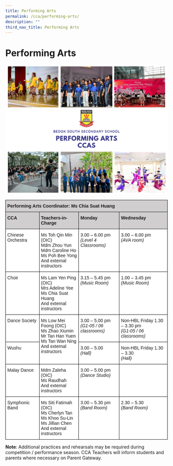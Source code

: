 ```yaml
---
title: Performing Arts
permalink: /cca/performing-arts/
description: ""
third_nav_title: Performing Arts
---
```

Performing Arts
===============

![](/images/performingarts2022.png)

<style type="text/css">
.tg  {border-collapse:collapse;border-spacing:0;}
.tg td{border-color:black;border-style:solid;border-width:1px;font-family:Arial, sans-serif;font-size:14px;
  overflow:hidden;padding:10px 5px;word-break:normal;}
.tg th{border-color:black;border-style:solid;border-width:1px;font-family:Arial, sans-serif;font-size:14px;
  font-weight:normal;overflow:hidden;padding:10px 5px;word-break:normal;}
.tg .tg-0043{background-color:#D0CECE;font-weight:bold;text-align:left;vertical-align:top}
.tg .tg-ktyi{background-color:#FFF;text-align:left;vertical-align:top}
</style>
<table class="tg">
<thead>
  <tr>
    <th class="tg-0043" colspan="4">Performing Arts Coordinator: Ms Chia Suat Huang</th>
  </tr>
</thead>
<tbody>
  <tr>
    <td class="tg-0043">CCA</td>
    <td class="tg-0043">Teachers-in-Charge</td>
    <td class="tg-0043">Monday</td>
    <td class="tg-0043">Wednesday</td>
  </tr>
  <tr>
    <td class="tg-ktyi">Chinese Orchestra</td>
    <td class="tg-ktyi">Ms Toh Qin Min (OIC)<br>Mdm Zhou Yun<br>Mdm Caroline Ho<br>Ms Poh Bee Yong<br>And external instructors</td>
    <td class="tg-ktyi">3.00 – 6.00 pm<br><span style="font-style:italic">(Level 4 Classrooms)</span></td>
    <td class="tg-ktyi">3.00 – 6.00 pm<br><span style="font-style:italic">(AVA room)</span></td>
  </tr>
  <tr>
    <td class="tg-ktyi">Choir</td>
    <td class="tg-ktyi">Ms Lam Yen Ping (OIC)<br>Mrs Adeline Yee<br>Ms Chia Suat Huang<br>And external instructors</td>
    <td class="tg-ktyi">3.15 – 5.45 pm<br><span style="font-style:italic">(Music Room)</span></td>
    <td class="tg-ktyi">1.00 – 3.45 pm<br><span style="font-style:italic">(Music Room)</span></td>
  </tr>
  <tr>
    <td class="tg-ktyi">Dance Society</td>
    <td class="tg-ktyi" rowspan="2">Ms Low Mei Foong (OIC)<br>Ms Zhao Xiumin<br>Mr Tan Han Yuen<br>Ms Tan Wan Ning<br>And external instructors</td>
    <td class="tg-ktyi">3.00 – 5.00 pm<br><span style="font-style:italic">(G1-05 / 06 classrooms)</span></td>
    <td class="tg-ktyi">Non-HBL Friday 1.30 – 3.30 pm<br><span style="font-style:italic">(G1-05 / 06 classrooms)</span></td>
  </tr>
  <tr>
    <td class="tg-ktyi">Wushu</td>
    <td class="tg-ktyi">3.00 – 5.00<br><span style="font-style:italic">(Hall)</span></td>
    <td class="tg-ktyi">Non-HBL Friday 1.30 – 3.30<br><span style="font-style:italic">(Hall)</span></td>
  </tr>
  <tr>
    <td class="tg-ktyi">Malay Dance</td>
    <td class="tg-ktyi">Mdm Zaleha (OIC)<br>Ms Raudhah<br>And external instructors</td>
    <td class="tg-ktyi">3.00 – 5.00 pm<br><span style="font-style:italic">(Dance Studio)</span></td>
    <td class="tg-ktyi"><br><span style="font-style:italic"></span></td>
  </tr>
  <tr>
    <td class="tg-ktyi">Symphonic Band</td>
    <td class="tg-ktyi">Ms Siti Fatimah (OIC)<br>Ms Cherlyn Tan<br>Ms Khoo Su-Lin<br>Ms Jillian Chen<br>And external instructors</td>
    <td class="tg-ktyi">3.00 – 5.30 pm<br><span style="font-style:italic">(Band Room)</span></td>
    <td class="tg-ktyi">2.30 – 5.30<br><span style="font-style:italic">(Band Room)</span></td>
  </tr>
</tbody>
</table>


<b>Note</b>: Additional practices and rehearsals may be required during competition / performance season. CCA Teachers will inform students and parents where necessary on Parent Gateway.